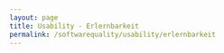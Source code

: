 ```yaml
---
layout: page
title: Usability - Erlernbarkeit
permalink: /softwarequality/usability/erlernbarkeit
---
```

